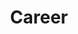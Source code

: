 ---
layout: list
title:  Career
slug:   career
code: rt953024
person: "Helen West"
description: >
  My working life.
---